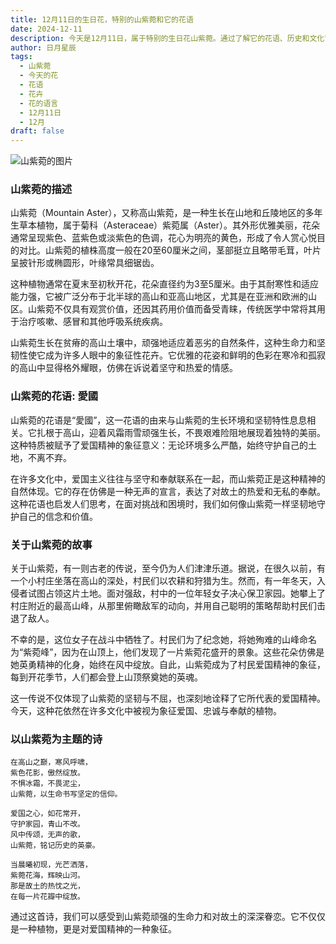 ```yaml
---
title: 12月11日的生日花，特别的山紫菀和它的花语
date: 2024-12-11
description: 今天是12月11日，属于特别的生日花山紫菀。通过了解它的花语、历史和文化背景，我们可以更好地欣赏它的美丽与独特意义！
author: 日月星辰
tags:
  - 山紫菀
  - 今天的花
  - 花语
  - 花卉
  - 花的语言
  - 12月11日
  - 12月
draft: false
---
```


![山紫菀的图片](https://cdn.pixabay.com/photo/2017/11/14/00/28/wormwood-some-competition-2947198_640.jpg#center)


### 山紫菀的描述

山紫菀（Mountain Aster），又称高山紫菀，是一种生长在山地和丘陵地区的多年生草本植物，属于菊科（Asteraceae）紫菀属（Aster）。其外形优雅美丽，花朵通常呈现紫色、蓝紫色或淡紫色的色调，花心为明亮的黄色，形成了令人赏心悦目的对比。山紫菀的植株高度一般在20至60厘米之间，茎部挺立且略带毛茸，叶片呈披针形或椭圆形，叶缘常具细锯齿。

这种植物通常在夏末至初秋开花，花朵直径约为3至5厘米。由于其耐寒性和适应能力强，它被广泛分布于北半球的高山和亚高山地区，尤其是在亚洲和欧洲的山区。山紫菀不仅具有观赏价值，还因其药用价值而备受青睐，传统医学中常将其用于治疗咳嗽、感冒和其他呼吸系统疾病。

山紫菀生长在贫瘠的高山土壤中，顽强地适应着恶劣的自然条件，这种生命力和坚韧性使它成为许多人眼中的象征性花卉。它优雅的花姿和鲜明的色彩在寒冷和孤寂的高山中显得格外耀眼，仿佛在诉说着坚守和热爱的情感。



### 山紫菀的花语: 愛國

山紫菀的花语是“愛國”，这一花语的由来与山紫菀的生长环境和坚韧特性息息相关。它扎根于高山，迎着风霜雨雪顽强生长，不畏艰难险阻地展现着独特的美丽。这种特质被赋予了爱国精神的象征意义：无论环境多么严酷，始终守护自己的土地，不离不弃。

在许多文化中，爱国主义往往与坚守和奉献联系在一起，而山紫菀正是这种精神的自然体现。它的存在仿佛是一种无声的宣言，表达了对故土的热爱和无私的奉献。这种花语也启发人们思考，在面对挑战和困境时，我们如何像山紫菀一样坚韧地守护自己的信念和价值。



### 关于山紫菀的故事

关于山紫菀，有一则古老的传说，至今仍为人们津津乐道。据说，在很久以前，有一个小村庄坐落在高山的深处，村民们以农耕和狩猎为生。然而，有一年冬天，入侵者试图占领这片土地。面对强敌，村中的一位年轻女子决心保卫家园。她攀上了村庄附近的最高山峰，从那里俯瞰敌军的动向，并用自己聪明的策略帮助村民们击退了敌人。

不幸的是，这位女子在战斗中牺牲了。村民们为了纪念她，将她殉难的山峰命名为“紫菀峰”，因为在山顶上，他们发现了一片紫菀花盛开的景象。这些花朵仿佛是她英勇精神的化身，始终在风中绽放。自此，山紫菀成为了村民爱国精神的象征，每到开花季节，人们都会登上山顶祭奠她的英魂。

这一传说不仅体现了山紫菀的坚韧与不屈，也深刻地诠释了它所代表的爱国精神。今天，这种花依然在许多文化中被视为象征爱国、忠诚与奉献的植物。



### 以山紫菀为主题的诗

```
在高山之巅，寒风呼啸，  
紫色花影，傲然绽放。  
不惧冰霜，不畏泥尘，  
山紫菀，以生命书写坚定的信仰。

爱国之心，如花常开，  
守护家园，青山不改。  
风中传颂，无声的歌，  
山紫菀，铭记历史的英豪。

当晨曦初现，光芒洒落，  
紫菀花海，辉映山河。  
那是故土的热忱之光，  
在每一片花瓣中绽放。
```

通过这首诗，我们可以感受到山紫菀顽强的生命力和对故土的深深眷恋。它不仅仅是一种植物，更是对爱国精神的一种象征。
